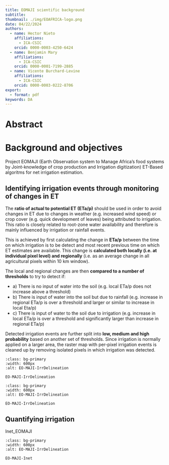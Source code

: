 ```yaml
---
title: EOMAJI scientific background
subtitle: 
thumbnail: ./img/EOAFRICA-logo.png
date: 04/22/2024
authors:
  - name: Hector Nieto
    affiliations:
      - ICA-CSIC
    orcid: 0000-0003-4250-6424
  - name: Benjamin Mary
    affiliations:
      - ICA-CSIC
    orcid: 0000-0001-7199-2885
  - name: Vicente Burchard-Levine
    affiliations:
      - ICA-CSIC
    orcid: 0000-0003-0222-8706
export: 
  - format: pdf
keywords: DA
---
```


# Abstract


# Background and objectives

<!--
comment
-->

Project EOMAJI (Earth Observation system to Manage Africa’s food systems by Joint-knowledge of crop production and Irrigation digitization) 
ET-Based algoritms for net irrigation estimation. 

## Identifying irrigation events through monitoring of changes in ET

The **ratio of actual to potential ET (ETa/p)** should be used in order to avoid changes in ET
due to changes in weather (e.g. increased wind speed) or crop cover (e.g. quick development of
leaves) being attributed to irrigation. This ratio is closely related to root-zone water availability and
therefore is mainly influenced by irrigation or rainfall events.

This is achieved by first calculating the change in **ETa/p** between the time on which irrigation is to be detect and most recent previous time on which ET estimates are available. This change is **calculated both locally (i.e. at individual pixel level) and regionally** (i.e. as an average change in all agricultural pixels within 10 km window). 

The local and regional changes are then **compared to a number of thresholds** to try to detect if:
- a) There is no input of water into the soil (e.g. local ETa/p does not increase above a threshold)
- b) There is input of water into the soil but due to rainfall (e.g. increase in regional ETa/p is over a
threshold and larger or similar to increase in local Eta/p)
- c) There is input of water to the soil due to irrigation (e.g. increase in local ETa/p is over a
threshold and significantly larger than increase in regional ETa/p)

Detected irrigation events are further split into **low, medium and high probability** based on another set
of thresholds. Since irrigation is normally applied on a larger area, the raster map with per-pixel
irrigation events is cleaned up by removing isolated pixels in which irrigation was detected.


```{figure} ../img/EO-MAJI-IrrDelineation.png
:class: bg-primary
:width: 600px
:alt: EO-MAJI-IrrDelineation

EO-MAJI-IrrDelineation
```


```{figure} ../img/EO-MAJI-IrrDelineation.png
:class: bg-primary
:width: 600px
:alt: EO-MAJI-IrrDelineation

EO-MAJI-IrrDelineation
```


## Quantifying irrigation

Inet_EOMAJI

```{figure} ../img/Inet_EOMAJI.png
:class: bg-primary
:width: 600px
:alt: EO-MAJI-IrrDelineation

EO-MAJI-Inet
```


